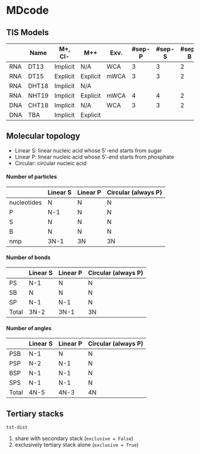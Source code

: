 # MDcode

## TIS Models
|     | Name  | M+, Cl-   | M++      | Exv. | #sep-P | #sep-S | #sep-B |
|-----|-------|-----------|----------|------|--------|--------|--------|
| RNA | DT13  | Implicit  | N/A      | WCA  |    3   |    3   |    2   |
| RNA | DT15  | Explicit  | Explicit | mWCA |    3   |    3   |    2   |
| RNA | DHT18 | Implicit  | N/A      |      |        |        |        |
| RNA | NHT19 | Implicit  | Explicit | mWCA |    4   |    4   |    2   |
| DNA | CHT18 | Implicit  | N/A      | WCA  |    3   |    3   |    2   |
| DNA | TBA   | Implicit  | Explicit |      |        |        |        |

## Molecular topology
 + Linear S: linear nucleic acid whose 5'-end starts from sugar
 + Linear P: linear nucleic acid whose 5'-end starts from phosphate
 + Circular: circular nucleic acid

#### Number of particles
|             |Linear S   |Linear P   |Circular (always P)   |
|-------------|------|------|------|
| nucleotides | N    | N    | N    |
| P           | N-1  | N    | N    |
| S           | N    | N    | N    |
| B           | N    | N    | N    |
| nmp         |3N-1  | 3N   | 3N   |

#### Number of bonds
|             |Linear S   |Linear P   |Circular (always P)   |
|-------------|------|------|------|
| PS          | N-1  | N    | N    |
| SB          | N    | N    | N    |
| SP          | N-1  | N-1  | N    |
| Total       | 3N-2 | 3N-1 | 3N   |

#### Number of angles
|             |Linear S   |Linear P   |Circular (always P)   |
|-------------|------|------|------|
| PSB         | N-1  | N    | N    |
| PSP         | N-2  | N-1  | N    |
| BSP         | N-1  | N-1  | N    |
| SPS         | N-1  | N-1  | N    |
| Total       | 4N-5 | 4N-3 | 4N   |

## Tertiary stacks
`tst-dist`
 1. share with secondary stack (`exclusive = False`)
 2. exclusively tertiary stack alone (`exclusive = True`)
